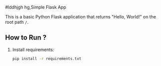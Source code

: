 #lddhjgh hg,Simple Flask App

This is a basic Python Flask application that returns "Hello, World!" on the root path `/`.

## How to Run ?

1. Install requirements:
   ```bash
   pip install -r requirements.txt

